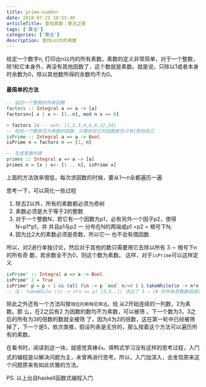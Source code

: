 ```yaml
---
title: prime-number
date: 2018-07-25 18:51:40
articleTitle: 查找素数：算法之美
tags: ['算法']
categories: ['算法']
description: 查找n以内的素数
---
```


给定一个数字n, 打印出n以内的所有素数。素数的定义非常简单，对于一个整数，除1和它本身外，再没有其他因数了，这个数就是素数。就是说，只除以1或者本身时余数为0，除以其他数所得的余数均不为0。

#### 最简单的方法
```haskell
-- 返回一个整数的所有因数
factors :: Integral a => a -> [a]
factorsn=[ x | x <- [1..n], mod n x == 0]

> factors 24 -- out: [1,2,3,4,6,8,12,24]
-- 检验一个数是否为素数的函数，只需检验它的因数是否只有1和他自己
isPrime :: Integral a => a -> Bool
isPrime n = factors n == [1, n]

-- 生成素数列表
primes :: Integral a => a -> [a]
primes n = [x | x<- [1 .. n], isPrime x]
```
上面的方法效率很低，每次求因数的时候，要从1～n全都遍历一遍

思考一下，可以简化一些过程
1. 除去2以外，所有的素数都必须为奇树
2. 素数必须是大于等于2的整数
3. 对于一个整数N，若它有一个因数为p1，必有另外一个因子p2，使得N=p1*p1，并 并且p1与p2 一 分布在N的两端或p1 =p2 = 根号下N;
4. 因为比2大的素数必须是奇数，所以它一 也不会有偶因数.

所以，对2进行单独讨论，然后对于其他的数只需要用它去除以所有 3 ∼ 根号下n的所有奇 数，若余数全不为0，则这个数为素数。
这样，对于`isPrime`可以这样定义
```haskell
isPrime' :: Integral a => a -> Bool
isPrime' 2 = True
isPrime' p = p > 1 && (all (\n -> p `mod` n/=0 ) $ takeWhile(\n -> n*n <= p)[3,5..])
-- 注： takeWhile (\n -> n*n <= p) [3,5..]) 求出了 3 ∼ √N 的所有奇数数组成的列表
```
除此之外还有一个方法叫做`埃拉托斯特尼筛法`。给 从2开始连续的一列数，2为素数。那 么，在2之后有2 为因数的数均不为素数，可以被筛 。下一个数为3，3之后的所有为3的倍数的数就全被筛 了，因为4为2的倍数，这在第一轮中已经被筛掉了，下一个是5，依次类推，假设列表是无穷的，那么按着这个方法可以遍历所有的素数。

在看书时，阅读到这一块，就感觉真棒👍。填鸭式学习没有这样的思考过程，入门式的编程是以解决问题为主，未曾再进行思考。所以，入门加深入，会发现原来这个问题原来有如此优雅的方法。

PS: 以上出自haskell函数式编程入门


